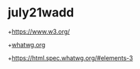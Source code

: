 # july21wadd

+https://www.w3.org/

+[whatwg.org](https://whatwg.org/)

+https://html.spec.whatwg.org/#elements-3


